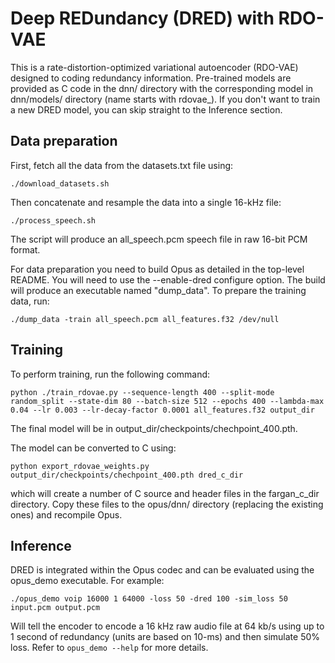 # Deep REDundancy (DRED) with RDO-VAE

This is a rate-distortion-optimized variational autoencoder (RDO-VAE) designed
to coding redundancy information. Pre-trained models are provided as C code
in the dnn/ directory with the corresponding model in dnn/models/ directory
(name starts with rdovae_). If you don't want to train a new DRED model, you can
skip straight to the Inference section.

## Data preparation

First, fetch all the data from the datasets.txt file using:
```
./download_datasets.sh
```

Then concatenate and resample the data into a single 16-kHz file:
```
./process_speech.sh
```
The script will produce an all_speech.pcm speech file in raw 16-bit PCM format.


For data preparation you need to build Opus as detailed in the top-level README.
You will need to use the --enable-dred configure option.
The build will produce an executable named "dump_data".
To prepare the training data, run:
```
./dump_data -train all_speech.pcm all_features.f32 /dev/null
```

## Training

To perform training, run the following command:
```
python ./train_rdovae.py --sequence-length 400 --split-mode random_split --state-dim 80 --batch-size 512 --epochs 400 --lambda-max 0.04 --lr 0.003 --lr-decay-factor 0.0001 all_features.f32 output_dir
```
The final model will be in output_dir/checkpoints/chechpoint_400.pth.

The model can be converted to C using:
```
python export_rdovae_weights.py output_dir/checkpoints/chechpoint_400.pth dred_c_dir
```
which will create a number of C source and header files in the fargan_c_dir directory.
Copy these files to the opus/dnn/ directory (replacing the existing ones) and recompile Opus.

## Inference

DRED is integrated within the Opus codec and can be evaluated using the opus_demo
executable. For example:
```
./opus_demo voip 16000 1 64000 -loss 50 -dred 100 -sim_loss 50 input.pcm output.pcm
```
Will tell the encoder to encode a 16 kHz raw audio file at 64 kb/s using up to 1 second
of redundancy (units are based on 10-ms) and then simulate 50% loss. Refer to `opus_demo --help`
for more details.
